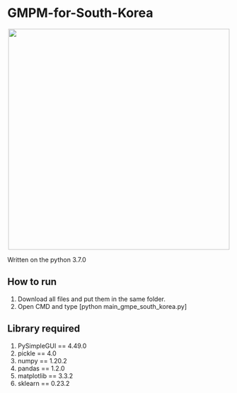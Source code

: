 # GMPM-for-South-Korea
<p align="center">
<img width="500" src="https://user-images.githubusercontent.com/54570998/140007224-6b0e2586-9819-440b-9ed3-72ca68f4bff2.png">
</p>

Written on the python 3.7.0

## How to run
1. Download all files and put them in the same folder.
2. Open CMD and type [python main_gmpe_south_korea.py]

## Library required
1. PySimpleGUI == 4.49.0
2. pickle == 4.0
3. numpy == 1.20.2
4. pandas == 1.2.0
5. matplotlib == 3.3.2
6. sklearn == 0.23.2

